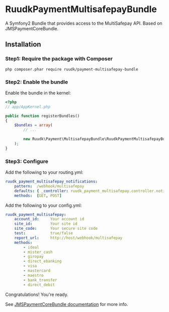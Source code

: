 RuudkPaymentMultisafepayBundle
============================

A Symfony2 Bundle that provides access to the MultiSafepay API. Based on JMSPaymentCoreBundle.

## Installation

### Step1: Require the package with Composer

````
php composer.phar require ruudk/payment-multisafepay-bundle
````

### Step2: Enable the bundle

Enable the bundle in the kernel:

``` php
<?php
// app/AppKernel.php

public function registerBundles()
{
    $bundles = array(
        // ...

        new Ruudk\Payment\MultisafepayBundle\RuudkPaymentMultisafepayBundle(),
    );
}
```

### Step3: Configure

Add the following to your routing.yml:
``` yaml
ruudk_payment_multisafepay_notifications:
    pattern:  /webhook/multisafepay
    defaults: { _controller: ruudk_payment_multisafepay.controller.notification:processNotification }
    methods:  [GET, POST]
```

Add the following to your config.yml:
``` yaml
ruudk_payment_multisafepay:
    account_id:     Your account id
    site_id:        Your site id
    site_code:      Your secure site code
    test:           true/false
    report_url:     http://host/webhook/multisafepay
    methods:
        - ideal
        - mister_cash
        - giropay
        - direct_ebanking
        - visa
        - mastercard
        - maestro
        - bank_transfer
        - direct_debit
```

Congratulations! You're ready. 

See [JMSPaymentCoreBundle documentation](http://jmsyst.com/bundles/JMSPaymentCoreBundle/master/usage) for more info.
